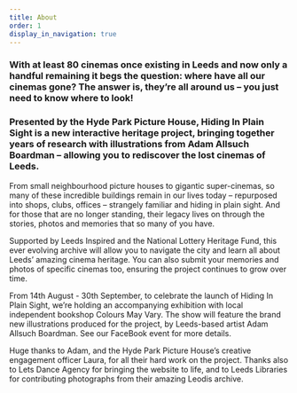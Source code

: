 ```yaml
---
title: About
order: 1
display_in_navigation: true
---
```

### With at least 80 cinemas once existing in Leeds and now only a handful remaining it begs the question: where have all our cinemas gone? The answer is, they’re all around us – you just need to know where to look!

### Presented by the Hyde Park Picture House, Hiding In Plain Sight is a new interactive heritage project, bringing together years of research with illustrations from Adam Allsuch Boardman – allowing you to rediscover the lost cinemas of Leeds.







From small neighbourhood picture houses to gigantic super-cinemas, so many of these incredible buildings remain in our lives today – repurposed into shops, clubs, offices – strangely familiar and hiding in plain sight. And for those that are no longer standing, their legacy lives on through the stories, photos and memories that so many of you have.

Supported by Leeds Inspired and the National Lottery Heritage Fund, this ever evolving archive will allow you to navigate the city and learn all about Leeds’ amazing cinema heritage. You can also submit your memories and photos of specific cinemas too, ensuring the project continues to grow over time.



From 14th August - 30th September, to celebrate the launch of Hiding In Plain Sight, we’re holding an accompanying exhibition with local independent bookshop Colours May Vary. The show will feature the brand new illustrations produced for the project, by Leeds-based artist Adam Allsuch Boardman. See our FaceBook event for more details.

Huge thanks to Adam, and the Hyde Park Picture House’s creative engagement officer Laura, for all their hard work on the project. Thanks also to Lets Dance Agency for bringing the website to life, and to Leeds Libraries for contributing photographs from their amazing Leodis archive.